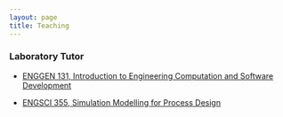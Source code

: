```yaml
---
layout: page
title: Teaching
---
```


### Laboratory Tutor

* [ENGGEN 131, Introduction to Engineering Computation and Software Development](https://courseoutline.auckland.ac.nz/dco/course/ENGGEN/131/1235)

  <!---Helping students understand foundational coding concepts in MATLAB and C.--->

* [ENGSCI 355, Simulation Modelling for Process Design](https://courseoutline.auckland.ac.nz/dco/course/ENGSCI/355/1225])

  <!---Helping students with the modelling, simulation, and statistical analysis of complex queuing systems using Java and R.--->
